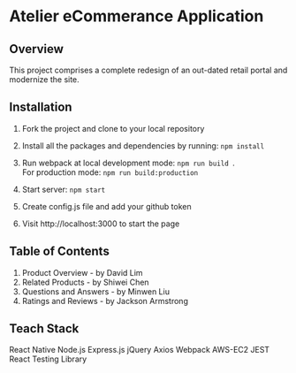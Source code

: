# Atelier eCommerance Application

## Overview
This project comprises a complete redesign of an out-dated retail portal and modernize the site.

## Installation
1. Fork the project and clone to your local repository

2. Install all the packages and dependencies by running:
  `npm install`
  
3. Run webpack at local development mode: `npm run build `.  
   For production mode: `npm run build:production `
  
4. Start server:
  `npm start `
  
5. Create config.js file and add your github token

6. Visit http://localhost:3000 to start the page

## Table of Contents
1. Product Overview - by David Lim
2. Related Products - by Shiwei Chen
3. Questions and Answers - by Minwen Liu
4. Ratings and Reviews - by Jackson Armstrong

## Teach Stack
React Native
Node.js
Express.js
jQuery
Axios
Webpack
AWS-EC2
JEST
React Testing Library

